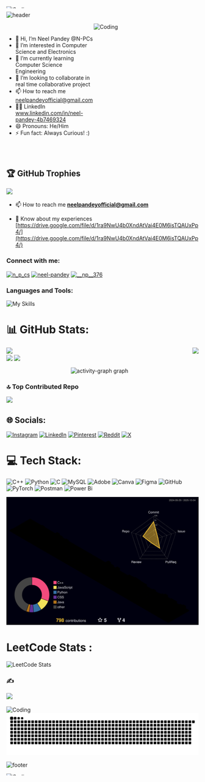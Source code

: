 <img align="right" alt ="Coding" width="3000px" height="5px" src="https://media0.giphy.com/media/v1.Y2lkPTc5MGI3NjExam9mYTl0eWJncWs4Nmszb3BwMjQ5bXJxZnYwNGxhY3RybHdtemZrYiZlcD12MV9pbnRlcm5hbF9naWZfYnlfaWQmY3Q9Zw/3otO6NFBIAFg2vPZuM/giphy.gif">

![header](https://capsule-render.vercel.app/api?type=waving&color=timeGradient&height=200&section=header&text=Hi%2C%20I%27m%20Neel%20Pandey%20👋&fontSize=50&animation=scaleIn&fontAlignY=35&desc=A%20passionate%20developer%20from%20Goa,%20India&descSize=20&descAlignY=55&descAlign=50)

<img align="right" alt ="Coding" width="275px" height="275x" src="https://media3.giphy.com/media/v1.Y2lkPTc5MGI3NjExZ3Ftbzl1dnN1YXZjNDU5M2JvbmhjeXVncGZjcGNpdG9tY2xjNXVzNSZlcD12MV9pbnRlcm5hbF9naWZfYnlfaWQmY3Q9Zw/78XCFBGOlS6keY1Bil/giphy.gif">

<br>
<p></p>




-  👋 Hi, I’m Neel Pandey @N-PCs
-  👀 I’m interested in Computer Science and Electronics
-  🌱 I’m currently learning Computer Science Engineering
-  💞️ I’m looking to collaborate in real time collaborative project
-  📫 How to reach me neelpandeyofficial@gmail.com
-  🧑‍💻 LinkedIn  www.linkedin.com/in/neel-pandey-4b7469324
-  😄 Pronouns: He/Him
-  ⚡ Fun fact: Always Curious!   :)

</br>


<br>

## 🏆 GitHub Trophies
![](https://github-profile-trophy.vercel.app/?username=N-PCs&theme=radical&no-frame=false&no-bg=true&margin-w=4)


- 📫 How to reach me **neelpandeyofficial@gmail.com**

- 📄 Know about my experiences [https://drive.google.com/file/d/1ra9NwU4b0XndAtVai4E0M6isTQAUxPp4/](https://drive.google.com/file/d/1ra9NwU4b0XndAtVai4E0M6isTQAUxPp4/)


<h3 align="left">Connect with me:</h3>
<p align="left">
<a href="https://twitter.com/n_p_cs" target="blank"><img align="center" src="https://raw.githubusercontent.com/rahuldkjain/github-profile-readme-generator/master/src/images/icons/Social/twitter.svg" alt="n_p_cs" height="30" width="40" /></a>
<a href="https://linkedin.com/in/www.linkedin.com/in/neel-pandey-4b7469324" target="blank"><img align="center" src="https://raw.githubusercontent.com/rahuldkjain/github-profile-readme-generator/master/src/images/icons/Social/linked-in-alt.svg" alt="neel-pandey" height="30" width="40" /></a>
<a href="https://instagram.com/neel_pandey_" target="blank"><img align="center" src="https://raw.githubusercontent.com/rahuldkjain/github-profile-readme-generator/master/src/images/icons/Social/instagram.svg" alt="__np__376" height="30" width="40" /></a>
</p>

<h3 align="left">Languages and Tools:</h3>

![My Skills](https://skillicons.dev/icons?i=cpp,py,html,css,js,mysql,matlab,vscode,pycharm,clion,anaconda,atom,github,git,windows,figma,notion,postman,premiere,ps)

# 📊 GitHub Stats:
<img align="right" height="200" src="https://i.imgflip.com/65efzo.gif"  />

![](https://github-readme-stats.vercel.app/api?username=N-PCs&theme=radical&hide_border=true&include_all_commits=true&count_private=true)<br/>
![](https://nirzak-streak-stats.vercel.app/?user=N-PCs&theme=radical&hide_border=true) ![](https://github-readme-stats.vercel.app/api/top-langs/?username=N-PCs&theme=radical&hide_border=true&include_all_commits=true&count_private=true&layout=compact)<br/>


<div align="center">
  <img src="https://github-readme-activity-graph.vercel.app/graph?username=N-PCs&radius=16&theme=react-dark&area=true&order=4" height="300" alt="activity-graph graph"  />
</div>


###

### 🔝 Top Contributed Repo
![](https://github-contributor-stats.vercel.app/api?username=N-PCs&limit=5&theme=aura&combine_all_yearly_contributions=true)

## 🌐 Socials:
[![Instagram](https://img.shields.io/badge/Instagram-%23E4405F.svg?logo=Instagram&logoColor=white)](https://instagram.com/neel_pandey_) [![LinkedIn](https://img.shields.io/badge/LinkedIn-%230077B5.svg?logo=linkedin&logoColor=white)](https://linkedin.com/in/www.linkedin.com/in/neel-pandey-4b7469324) [![Pinterest](https://img.shields.io/badge/Pinterest-%23E60023.svg?logo=Pinterest&logoColor=white)](https://pinterest.com/nplegend959) [![Reddit](https://img.shields.io/badge/Reddit-%23FF4500.svg?logo=Reddit&logoColor=white)](https://reddit.com/user/np_legend) [![X](https://img.shields.io/badge/X-black.svg?logo=X&logoColor=white)](https://x.com/@n_p_cs) 

# 💻 Tech Stack:
![C++](https://img.shields.io/badge/c++-%2300599C.svg?style=flat&logo=c%2B%2B&logoColor=white) ![Python](https://img.shields.io/badge/python-3670A0?style=flat&logo=python&logoColor=ffdd54) ![C](https://img.shields.io/badge/c-%2300599C.svg?style=flat&logo=c&logoColor=white) ![MySQL](https://img.shields.io/badge/mysql-4479A1.svg?style=flat&logo=mysql&logoColor=white) ![Adobe](https://img.shields.io/badge/adobe-%23FF0000.svg?style=flat&logo=adobe&logoColor=white) ![Canva](https://img.shields.io/badge/Canva-%2300C4CC.svg?style=flat&logo=Canva&logoColor=white) ![Figma](https://img.shields.io/badge/figma-%23F24E1E.svg?style=flat&logo=figma&logoColor=white) ![GitHub](https://img.shields.io/badge/github-%23121011.svg?style=flat&logo=github&logoColor=white) ![PyTorch](https://img.shields.io/badge/PyTorch-%23EE4C2C.svg?style=flat&logo=PyTorch&logoColor=white) ![Postman](https://img.shields.io/badge/Postman-FF6C37?style=flat&logo=postman&logoColor=white) ![Power Bi](https://img.shields.io/badge/power_bi-F2C811?style=flat&logo=powerbi&logoColor=black)

![](./profile-3d-contrib/profile-night-rainbow.svg)

# LeetCode Stats :
![LeetCode Stats](https://leetcard.jacoblin.cool/n-pcs?theme=dark&font=Abel&ext=heatmap)

### ✍️ 
![](https://quotes-github-readme.vercel.app/api?type=horizontal&theme=dark) 

<img align="center" alt ="Coding" width="800" src="https://github.com/N-PCs/Source/blob/main/%E1%B4%8D%E1%B4%80%C9%B4%E1%B4%85%CA%8F%20%CA%99%E1%B4%9C%C9%B4%C9%B4%CA%8F.gif">


<picture>
  <source media="(prefers-color-scheme: dark)" srcset="https://raw.githubusercontent.com/N-PCs/N-PCs/output/github-snake-dark.svg" />
  <source media="(prefers-color-scheme: light)" srcset="https://raw.githubusercontent.com/N-PCs/N-PCs/output/github-snake.svg" />
  <img alt="github-snake" src="https://raw.githubusercontent.com/N-PCs/N-PCs/output/github-snake.svg" />
</picture>

![footer](https://capsule-render.vercel.app/api?type=waving&color=timeGradient&height=100&section=footer)

<img align="right" alt ="Coding" width="3000px" height="5px" src="https://media0.giphy.com/media/v1.Y2lkPTc5MGI3NjExam9mYTl0eWJncWs4Nmszb3BwMjQ5bXJxZnYwNGxhY3RybHdtemZrYiZlcD12MV9pbnRlcm5hbF9naWZfYnlfaWQmY3Q9Zw/3otO6NFBIAFg2vPZuM/giphy.gif">
